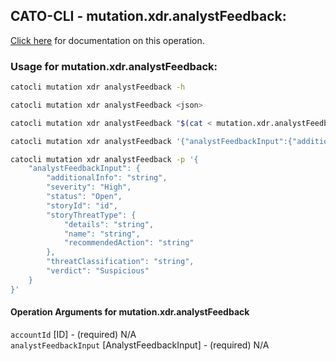 
## CATO-CLI - mutation.xdr.analystFeedback:
[Click here](https://api.catonetworks.com/documentation/#mutation-mutation.xdr.analystFeedback) for documentation on this operation.

### Usage for mutation.xdr.analystFeedback:

```bash
catocli mutation xdr analystFeedback -h

catocli mutation xdr analystFeedback <json>

catocli mutation xdr analystFeedback "$(cat < mutation.xdr.analystFeedback.json)"

catocli mutation xdr analystFeedback '{"analystFeedbackInput":{"additionalInfo":"string","severity":"High","status":"Open","storyId":"id","storyThreatType":{"details":"string","name":"string","recommendedAction":"string"},"threatClassification":"string","verdict":"Suspicious"}}'

catocli mutation xdr analystFeedback -p '{
    "analystFeedbackInput": {
        "additionalInfo": "string",
        "severity": "High",
        "status": "Open",
        "storyId": "id",
        "storyThreatType": {
            "details": "string",
            "name": "string",
            "recommendedAction": "string"
        },
        "threatClassification": "string",
        "verdict": "Suspicious"
    }
}'
```

#### Operation Arguments for mutation.xdr.analystFeedback ####

`accountId` [ID] - (required) N/A    
`analystFeedbackInput` [AnalystFeedbackInput] - (required) N/A    
